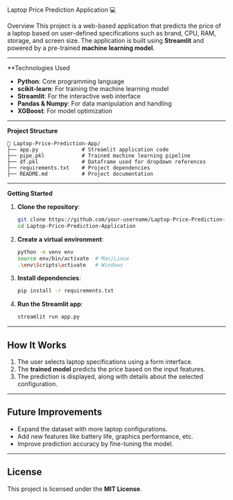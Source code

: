 Laptop Price Prediction Application 💻

Overview
This project is a web-based application that predicts the price of a laptop based on user-defined specifications such as brand, CPU, RAM, storage, and screen size. The application is built using **Streamlit** and powered by a pre-trained **machine learning model**.

---

**Technologies Used
- **Python**: Core programming language  
- **scikit-learn**: For training the machine learning model  
- **Streamlit**: For the interactive web interface  
- **Pandas & Numpy**: For data manipulation and handling  
- **XGBoost**: For model optimization  

---

**Project Structure**
```
📂 Laptop-Price-Prediction-App/
├── app.py              # Streamlit application code
├── pipe.pkl            # Trained machine learning pipeline
├── df.pkl              # Dataframe used for dropdown references
├── requirements.txt    # Project dependencies
├── README.md           # Project documentation
```

---

**Getting Started**
1. **Clone the repository**:
   ```bash
   git clone https://github.com/your-username/Laptop-Price-Prediction-Application.git
   cd Laptop-Price-Prediction-Application
   ```

2. **Create a virtual environment**:
   ```bash
   python -m venv env
   source env/bin/activate  # Mac/Linux  
   .\env\Scripts\activate   # Windows  
   ```

3. **Install dependencies**:
   ```bash
   pip install -r requirements.txt
   ```

4. **Run the Streamlit app**:
   ```bash
   streamlit run app.py
   ```

---

## **How It Works**
1. The user selects laptop specifications using a form interface.
2. The **trained model** predicts the price based on the input features.
3. The prediction is displayed, along with details about the selected configuration.

---

## **Future Improvements**
- Expand the dataset with more laptop configurations.
- Add new features like battery life, graphics performance, etc.
- Improve prediction accuracy by fine-tuning the model.

---

## **License**
This project is licensed under the **MIT License**.
